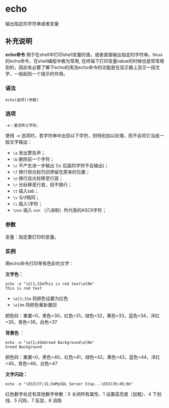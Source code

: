#  echo

输出指定的字符串或者变量

##  补充说明

**echo命令** 用于在shell中打印shell变量的值，或者直接输出指定的字符串。linux的echo命令，在shell编程中极为常用,
在终端下打印变量value的时候也是常常用到的，因此有必要了解下echo的用法echo命令的功能是在显示器上显示一段文字，一般起到一个提示的作用。

###  语法

    
    
    echo(选项)(参数)
    

###  选项

    
    
    -e：激活转义字符。
    

使用 ` -e ` 选项时，若字符串中出现以下字符，则特别加以处理，而不会将它当成一般文字输出：

  * ` \a ` 发出警告声； 
  * ` \b ` 删除前一个字符； 
  * ` \c ` 不产生进一步输出 (\c 后面的字符不会输出)； 
  * ` \f ` 换行但光标仍旧停留在原来的位置； 
  * ` \n ` 换行且光标移至行首； 
  * ` \r ` 光标移至行首，但不换行； 
  * ` \t ` 插入tab； 
  * ` \v ` 与\f相同； 
  * ` \\ ` 插入\字符； 
  * ` \nnn ` 插入 ` nnn ` （八进制）所代表的ASCII字符； 

###  参数

变量：指定要打印的变量。

###  实例

用echo命令打印带有色彩的文字：

**文字色：**

    
    
    echo -e "\e[1;31mThis is red text\e[0m"
    This is red text
    

  * ` \e[1;31m ` 将颜色设置为红色 
  * ` \e[0m ` 将颜色重新置回 

颜色码：重置=0，黑色=30，红色=31，绿色=32，黄色=33，蓝色=34，洋红=35，青色=36，白色=37

**背景色** ：

    
    
    echo -e "\e[1;42mGreed Background\e[0m"
    Greed Background
    

颜色码：重置=0，黑色=40，红色=41，绿色=42，黄色=43，蓝色=44，洋红=45，青色=46，白色=47

**文字闪动：**

    
    
    echo -e "\033[37;31;5mMySQL Server Stop...\033[39;49;0m"
    

红色数字处还有其他数字参数：0 关闭所有属性、1 设置高亮度（加粗）、4 下划线、5 闪烁、7 反显、8 消隐


